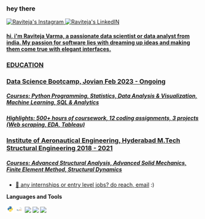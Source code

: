 ### hey there

<a href="https://www.instagram.com/ravitejavarma2804/">
<img alt="Raviteja's Instagram" width="22px" src="https://raw.githubusercontent.com/hussainweb/hussainweb/main/icons/instagram.png" />
<a href="https://www.linkedin.com/in/raviteja-varma-m-39b7a6216/">
<img alt="Raviteja's LinkedIN" width="22px" src="https://raw.githubusercontent.com/peterthehan/peterthehan/master/assets/linkedin.svg" />
<br />

  
#### hi, i'm Raviteja Varma, a passionate data scientist or data analyst from india. My passion for software lies with dreaming up ideas and making them come true with elegant interfaces.


### EDUCATION
### Data Science Bootcamp, Jovian                  Feb 2023 - Ongoing
##### Courses: Python Programming, Statistics, Data Analysis & Visualization, Machine Learning, SQL & Analytics
##### Highlights: 500+ hours of coursework, 12 coding assignments, 3 projects (Web scraping, EDA, Tableau)

### Institute of Aeronautical Engineering, Hyderabad   M.Tech Structural Engineering 2018 - 2021
##### Courses: Advanced Structural Analysis, Advanced Solid Mechanics, Finite Element Method, Structural Dynamics


- 💼 any internships or entry level jobs? do reach, [email](mailto:ravitejavarma2804@gmail.com) :)






**Languages and Tools**


<code><img height="20" src="https://raw.githubusercontent.com/github/explore/80688e429a7d4ef2fca1e82350fe8e3517d3494d/topics/python/python.png"></code>
<code><img height="20" src="https://raw.githubusercontent.com/github/explore/80688e429a7d4ef2fca1e82350fe8e3517d3494d/topics/mysql/mysql.png"></code>
<code><img height="20" src="https://i.imgur.com/P8SuIDc.png"></code>
<code><img height="20" src="https://i.imgur.com/EoCd1bz.png"></code>
<code><img height="20" src="https://i.imgur.com/OQ26alT.png"></code>

